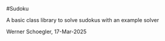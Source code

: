 #Sudoku

A basic class library to solve sudokus with an example solver

Werner Schoegler, 17-Mar-2025
